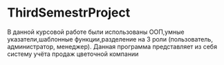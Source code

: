 # ThirdSemestrProject
В данной курсовой работе были использованы ООП,умные указатели,шаблонные функции,разделение на 3 роли (пользователь, администратор, менеджер). Данная программа представляет из себя систему учёта продаж цветочной компании
